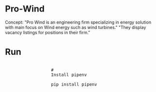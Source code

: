 # Pro-Wind

Concept: "Pro Wind is an engineering firm specializing in energy solution with main focus on Wind energy such as wind turbines."
         "They display vacancy listings for positions in their firm."

# Run

<div class="highlight highlight-source-shell">
         <pre>
         <span class="pl-c">
                  <span class="pl-c">#</span> 
                  Install pipenv
         </span>
                  pip install pipenv
         </pre>
</div>
